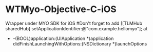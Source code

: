# WTMyo-Objective-C-iOS
Wrapper under MYO SDK for iOS
#Don't forget to add 
[[TLMHub sharedHub] setApplicationIdentifier:@"com.example.hellomyo"];
at 
- -(BOOL)application:(UIApplication *)application didFinishLaunchingWithOptions:(NSDictionary *)launchOptions 

